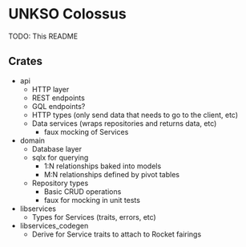 # UNKSO Colossus

TODO: This README

## Crates

- api
  - HTTP layer
  - REST endpoints
  - GQL endpoints?
  - HTTP types (only send data that needs to go to the client, etc)
  - Data services (wraps repositories and returns data, etc)
    - faux mocking of Services
- domain
  - Database layer
  - sqlx for querying
    - 1:N relationships baked into models
    - M:N relationships defined by pivot tables
  - Repository types
    - Basic CRUD operations
    - faux for mocking in unit tests
- libservices
  - Types for Services (traits, errors, etc)
- libservices_codegen
  - Derive for Service traits to attach to Rocket fairings
